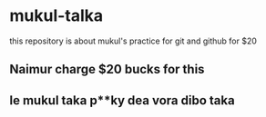 # mukul-talka
this repository is about mukul's practice for git and github for $20
## Naimur charge $20 bucks for this  
## le mukul taka p**ky dea vora dibo taka 
